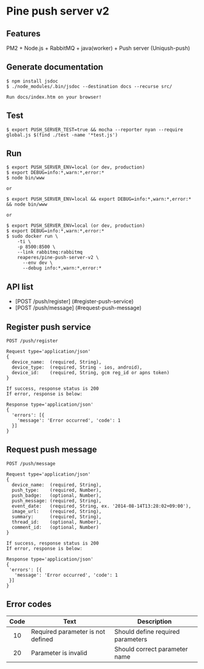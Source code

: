 Pine push server v2
====================

Features
---------

PM2 + Node.js + RabbitMQ + java(worker) + Push server (Uniqush-push)


Generate documentation
-----------------------

    $ npm install jsdoc
    $ ./node_modules/.bin/jsdoc --destination docs --recurse src/
    
    Run docs/index.htm on your browser!
    
    
Test
-----

    $ export PUSH_SERVER_TEST=true && mocha --reporter nyan --require global.js $(find ./test -name '*test.js') 


Run
----

    $ export PUSH_SERVER_ENV=local (or dev, production)
    $ export DEBUG=info:*,warn:*,error:*
    $ node bin/www
    
    or
        
    $ export PUSH_SERVER_ENV=local && export DEBUG=info:*,warn:*,error:* && node bin/www
    
    or

    $ export PUSH_SERVER_ENV=local (or dev, production)
    $ export DEBUG=info:*,warn:*,error:*
    $ sudo docker run \
        -ti \
        -p 8500:8500 \
        --link rabbitmq:rabbitmq
        reaperes/pine-push-server-v2 \ 
          --env dev \
          --debug info:*,warn:*,error:*
    
    
API list
---------
* [POST /push/register] (#register-push-service)
* [POST /push/message] (#request-push-message)



Register push service
----------------------

    POST /push/register

    Request type='application/json'
    {
      device_name:  (required, String),
      device_type:  (required, String - ios, android),
      device_id:    (required, String, gcm reg_id or apns token)
    }
    
    If success, response status is 200
    If error, response is below:
    
    Response type='application/json'
    {
      'errors': [{
        'message': 'Error occurred', 'code': 1
      }]
    }


Request push message
---------------------

    POST /push/message

    Request type='application/json'
    {
      device_name:  (required, String),
      push_type:    (required, Number),
      push_badge:   (optional, Number),
      push_message: (required, String),
      event_date:   (required, String, ex. '2014-08-14T13:28:02+09:00'),
      image_url:    (required, String),
      summary:      (required, String),
      thread_id:    (optional, Number),
      comment_id:   (optional, Number)
    }
    
    If success, response status is 200
    If error, response is below:
    
    Response type='application/json'
    {
     'errors': [{
       'message': 'Error occurred', 'code': 1
     }]
    }


Error codes
------------

| Code | Text                                | Description                                                           |
|:----:| ----------------------------------- | --------------------------------------------------------------------- |
| 10   | Required parameter is not defined   | Should define required parameters                                     |
| 20   | Parameter is invalid                | Should correct parameter name                                         | 